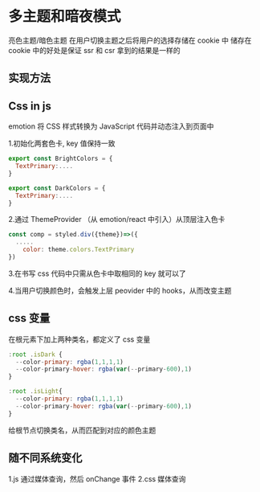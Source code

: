 # 多主题和暗夜模式

亮色主题/暗色主题
在用户切换主题之后将用户的选择存储在 cookie 中
储存在 cookie 中的好处是保证 ssr 和 csr 拿到的结果是一样的

## 实现方法

## Css in js

emotion
将 CSS 样式转换为 JavaScript 代码并动态注入到页面中

1.初始化两套色卡, key 值保持一致

```js
export const BrightColors = {
  TextPrimary:....
}

export const DarkColors = {
  TextPrimary:....
}

```

2.通过 ThemeProvider （从 emotion/react 中引入）从顶层注入色卡

```js
const comp = styled.div({theme})=>({
  .....
    color: theme.colors.TextPrimary
})

```

3.在书写 css 代码中只需从色卡中取相同的 key 就可以了

4.当用户切换颜色时，会触发上层 peovider 中的 hooks，从而改变主题

## css 变量

在根元素下加上两种类名，都定义了 css 变量

```js
:root .isDark {
  --color-primary: rgba(1,1,1,1)
  --color-primary-hover: rgba(var(--primary-600),1)
}

:root .isLight{
  --color-primary: rgba(1,1,1,1)
  --color-primary-hover: rgba(var(--primary-600),1)
}

```

给根节点切换类名，从而匹配到对应的颜色主题

## 随不同系统变化

1.js 通过媒体查询，然后 onChange 事件
2.css 媒体查询
